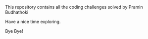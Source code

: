 This repository contains all the coding challenges solved by Pramin Budhathoki

Have a nice time exploring.

Bye Bye!
